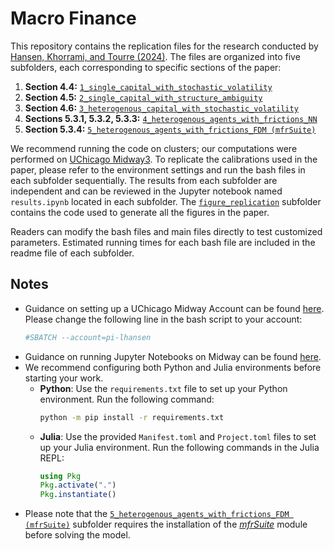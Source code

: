 # Macro Finance

This repository contains the replication files for the research conducted by [Hansen, Khorrami, and Tourre (2024)](https://github.com/lphansen/macro-finance/blob/main/Comparing_DSGE_Models_June11.pdf). The files are organized into five subfolders, each corresponding to specific sections of the paper:

1. **Section 4.4:** [`1_single_capital_with_stochastic_volatility`](https://github.com/lphansen/macro-finance/tree/main/1_single_capital_with_stochastic_volatility)
2. **Section 4.5:** [`2_single_capital_with_structure_ambiguity`](https://github.com/lphansen/macro-finance/tree/main/2_single_capital_with_structure_ambiguity)
3. **Section 4.6:** [`3_heterogenous_capital_with_stochastic_volatility`](https://github.com/lphansen/macro-finance/tree/main/3_heterogenous_capital_with_stochastic_volatility)
4. **Sections 5.3.1, 5.3.2, 5.3.3:** [`4_heterogenous_agents_with_frictions_NN`](https://github.com/lphansen/macro-finance/tree/main/4_heterogenous_agents_with_frictions_NN)
5. **Section 5.3.4:** [`5_heterogenous_agents_with_frictions_FDM (mfrSuite)`](https://github.com/lphansen/macro-finance/tree/main/5_heterogenous_agents_with_frictions_FDM%20(mfrSuite))

We recommend running the code on clusters; our computations were performed on [UChicago Midway3](https://rcc.uchicago.edu/midway3). To replicate the calibrations used in the paper, please refer to the environment settings and run the bash files in each subfolder sequentially. The results from each subfolder are independent and can be reviewed in the Jupyter notebook named `results.ipynb` located in each subfolder. The [`figure_replication`](https://github.com/lphansen/macro-finance/tree/main/figure_replication) subfolder contains the code used to generate all the figures in the paper.

Readers can modify the bash files and main files directly to test customized parameters. Estimated running times for each bash file are included in the readme file of each subfolder.

## Notes

- Guidance on setting up a UChicago Midway Account can be found [here](https://rcc.uchicago.edu/accounts-allocations/request-account). Please change the following line in the bash script to your account:
  ```bash
  #SBATCH --account=pi-lhansen
  ```
- Guidance on running Jupyter Notebooks on Midway can be found [here](https://rcc-uchicago.github.io/user-guide/software/apps-and-envs/python/).
- We recommend configuring both Python and Julia environments before starting your work. 
  - **Python**: Use the `requirements.txt` file to set up your Python environment. Run the following command:
    ```bash
    python -m pip install -r requirements.txt
    ```
  - **Julia**: Use the provided `Manifest.toml` and `Project.toml` files to set up your Julia environment. Run the following commands in the Julia REPL:
    ```julia
    using Pkg
    Pkg.activate(".")
    Pkg.instantiate()
    ```
- Please note that the [`5_heterogenous_agents_with_frictions_FDM (mfrSuite)`](https://github.com/lphansen/macro-finance/tree/main/5_heterogenous_agents_with_frictions_FDM%20(mfrSuite)) subfolder requires the installation of the [_mfrSuite_](https://github.com/lphansen/macro-finance/tree/main/5_heterogenous_agents_with_frictions_FDM%20(mfrSuite)/src/mfrSuite) module before solving the model. 